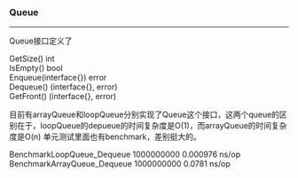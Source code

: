 ### Queue
---
Queue接口定义了

GetSize() int <br/>
IsEmpty() bool <br/>
Enqueue(interface{}) error <br/>
Dequeue() (interface{}, error) <br/>
GetFront() (interface{}, error) <br/>

目前有arrayQueue和loopQueue分别实现了Queue这个接口，这两个queue的区别在于，loopQueue的depueue的时间复杂度是O(1)，而arrayQueue的时间复杂度是O(n)
单元测试里面也有benchmark，差别挺大的。

BenchmarkLoopQueue_Dequeue   	1000000000	        0.000976 ns/op
BenchmarkArrayQueue_Dequeue   	1000000000	         0.0781 ns/op